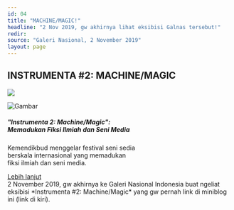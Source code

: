 ```yaml
---
id: 04
title: "MACHINE/MAGIC!"
headline: "2 Nov 2019, gw akhirnya lihat eksibisi Galnas tersebut!"
redir: 
source: "Galeri Nasional, 2 November 2019"
layout: page
---
```


## INSTRUMENTA #2: MACHINE/MAGIC

![](https://i.postimg.cc/kMZxFK5z/IMG-1357.jpg)



<div class="row">
    <div class="col-sm-3">
        <div class="card" style="width: 18rem;">
            <img src="https://asset.kompas.com/crops/joSDldZo5TgO6MiIdotZv26EIpk=/0x0:1040x693/780x390/filters:watermark(data/photo/2019/08/13/5d528b8341764.png,0,-0,1)/data/photo/2019/10/24/5db1b9da0e55b.jpeg" class="card-img-top" alt="Gambar">
            <div class="card-body">
                <h5 class="card-title">"Instrumenta 2: Machine/Magic": Memadukan Fiksi Ilmiah dan Seni Media</h5>
                <p class="card-text">Kemendikbud menggelar festival seni sedia berskala internasional yang memadukan fiksi ilmiah dan seni media.</p>
                <a href="https://edukasi.kompas.com/read/2019/10/24/21574761/instrumenta-2-machine-magic-memadukan-fiksi-ilmiah-dan-seni-media" class="card-link">Lebih lanjut</a>
            </div>
        </div>
    </div>
    <div class="col-sm-9">
        2 November 2019, gw akhirnya ke Galeri Nasional Indonesia buat ngeliat eksibisi *Instrumenta #2: Machine/Magic* yang gw pernah link di miniblog ini (link di kiri).
    </div>
</div>


